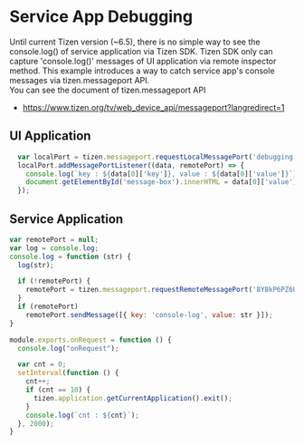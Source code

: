 # Service App Debugging

Until current Tizen version (~6.5), there is no simple way to see the console.log() of service application via Tizen SDK. Tizen SDK only can capture 'console.log()' messages of UI application via remote inspector method.
This example introduces a way to catch service app's console messages via tizen.messageport API.<br>
You can see the document of tizen.messageport API
 - https://www.tizen.org/tv/web_device_api/messageport?langredirect=1

## UI Application
```javascript
  var localPort = tizen.messageport.requestLocalMessagePort('debugging.port');
  localPort.addMessagePortListener((data, remotePort) => {
    console.log(`key : ${data[0]['key']}, value : ${data[0]['value']}`);
    document.getElementById('message-box').innerHTML = data[0]['value'];
  });
```

## Service Application
```javascript
var remotePort = null;
var log = console.log;
console.log = function (str) {
  log(str);

  if (!remotePort) {
    remotePort = tizen.messageport.requestRemoteMessagePort('8Y8kP6PZ6U.ServiceDebugging', 'debugging.port');
  }
  if (remotePort)
    remotePort.sendMessage([{ key: 'console-log', value: str }]);
}

module.exports.onRequest = function () {
  console.log("onRequest");

  var cnt = 0;
  setInterval(function () {
    cnt++;
    if (cnt == 10) {
      tizen.application.getCurrentApplication().exit();
    }
    console.log(`cnt : ${cnt}`);
  }, 2000);
}

```
